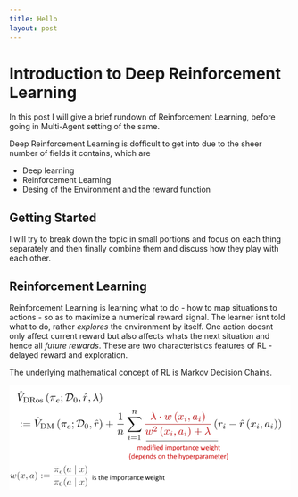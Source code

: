 ```yaml
---
title: Hello
layout: post
---
```

# Introduction to Deep Reinforcement Learning
In this post I will give a brief rundown of Reinforcement Learning, before going in Multi-Agent setting of the same.

Deep Reinforcement Learning is dofficult to get into due to the sheer number of fields it contains, which are
- Deep learning
- Reinforcement Learning
- Desing of the Environment and the reward function

## Getting Started
I will try to break down the topic in small portions and focus on each thing separately and then finally combine them and discuss how they play with each other.

## Reinforcement Learning
Reinforcement Learning is learning what to do - how to map situations to actions - so as to maximize a numerical reward signal. The learner isnt told what to do, rather *explores* the environment by itself. One action doesnt only affect current reward but also affects whats the next situation and hence all *future rewards*. These are two characteristics features of RL - delayed reward and exploration.

The underlying mathematical concept of RL is Markov Decision Chains.

![MDP](./assets/images/MDP.png)
